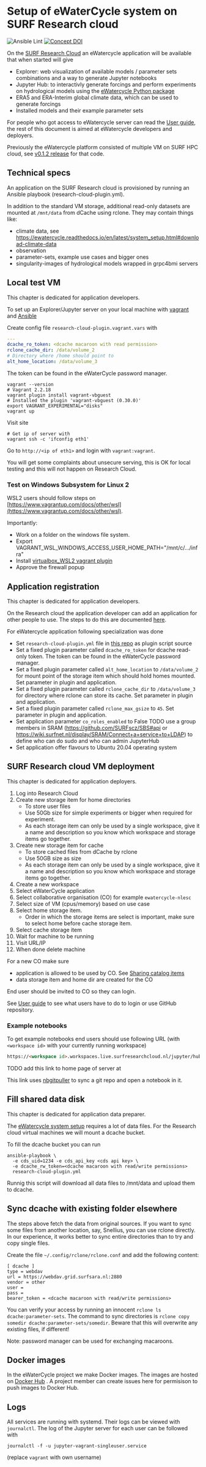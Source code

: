 # Setup of eWaterCycle system on SURF Research cloud

![Ansible Lint](https://github.com/eWaterCycle/infra/workflows/Ansible%20Lint/badge.svg)
[![Concept DOI](https://zenodo.org/badge/DOI/10.5281/zenodo.1462548.svg)](https://doi.org/10.5281/zenodo.1462548)

On the [SURF Research Cloud](https://servicedesk.surfsara.nl/wiki/display/WIKI/Research+Cloud+Documentation) an eWatercycle application will be available that when started will give

* Explorer: web visualization of available models / parameter sets combinations and a way to generate Jupyter notebooks
* Jupyter Hub: to interactivly generate forcings and perform experiments on hydrological models using the [eWatercycle Python package](https://ewatercycle.readthedocs.io/)
* ERA5 and ERA-Interim global climate data, which can be used to generate forcings
* Installed models and their example parameter sets

For people who got access to eWatercycle server can read the [User guide](USER.md), the rest of this document is aimed at eWatercycle developers and deployers.

Previously the eWatercycle platform consisted of multiple VM on SURF HPC cloud, see [v0.1.2 release](https://github.com/eWaterCycle/infra/releases/tag/v0.1.2) for that code.

## Technical specs

An application on the SURF Research cloud is provisioned by running an Ansible playbook (research-cloud-plugin.yml).

In addition to the standard VM storage, additional read-only datasets are mounted at `/mnt/data` from dCache using rclone. They may contain things like:

* climate data, see <https://ewatercycle.readthedocs.io/en/latest/system_setup.html#download-climate-data>
* observation
* parameter-sets, example use cases and bigger ones
* singularity-images of hydrological models wrapped in grpc4bmi servers

## Local test VM

This chapter is dedicated for application developers.

To set up an Explorer/Jupyter server on your local machine with [vagrant](https://vagrantup.com) and
 [Ansible](https://docs.ansible.com/ansible/latest/index.html)

Create config file `research-cloud-plugin.vagrant.vars` with

```yaml
---
dcache_ro_token: <dcache macaroon with read permission>
rclone_cache_dir: /data/volume_2
# Directory where /home should point to
alt_home_location: /data/volume_3
```

The token can be found in the eWaterCycle password manager.

```shell
vagrant --version
# Vagrant 2.2.18
vagrant plugin install vagrant-vbguest
# Installed the plugin 'vagrant-vbguest (0.30.0)'
export VAGRANT_EXPERIMENTAL="disks"
vagrant up
```

Visit site

```shell
# Get ip of server with
vagrant ssh -c 'ifconfig eth1'
```

Go to `http://<ip of eth1>` and login with `vagrant:vagrant`.

You will get some complaints about unsecure serving, this is OK for local testing and this will not happen on Research Cloud.

### Test on Windows Subsystem for Linux 2

WSL2 users should follow steps on [https://www.vagrantup.com/docs/other/wsl](https://www.vagrantup.com/docs/other/wsl).

Importantly:

* Work on a folder on the windows file system.
* Export VAGRANT_WSL_WINDOWS_ACCESS_USER_HOME_PATH="/mnt/c/.../infra"
* Install [virtualbox_WSL2 vagrant plugin](https://github.com/Karandash8/virtualbox_WSL2)
* Approve the firewall popup

## Application registration

This chapter is dedicated for application developers.

On the Research cloud the application developer can add an application for other people to use.
The steps to do this are documented [here](https://servicedesk.surfsara.nl/wiki/display/WIKI/Create+your+own+applications).

For eWatercycle application following specialization was done

* Set `research-cloud-plugin.yml` file in [this repo](https://github.com/eWaterCycle/infra) as plugin script source
* Set a fixed plugin parameter called `dcache_ro_token` for dcache read-only token. The token can be found in the eWaterCycle password manager.
* Set a fixed plugin parameter called `alt_home_location` to `/data/volume_2` for mount point of the storage item which should hold homes
mounted. Set parameter in plugin and application.
* Set a fixed plugin parameter called `rclone_cache_dir` to `/data/volume_3` for directory where rclone can store its cache. Set parameter in plugin and application.
* Set a fixed plugin parameter called `rclone_max_gsize` to `45`. Set parameter in plugin and application.
* Set application parameter `co_roles_enabled` to False
    TODO use a group members in SRAM (https://github.com/SURFscz/SBS#api or https://wiki.surfnet.nl/display/SRAM/Connect+a+service+to+LDAP) to define who can do sudo and who can admin JupyterHub
* Set application offer flavours to Ubuntu 20.04 operating system

## SURF Research cloud VM deployment

This chapter is dedicated for application deployers.

1. Log into Research Cloud
1. Create new storage item for home directories
    * To store user files
    * Use 50Gb size for simple experiments or bigger when required for experiment.
    * As each storage item can only be used by a single workspace, give it a name and description so you know which workspace and storage items go together.
1. Create new storage item for cache
    * To store cached files from dCache by rclone
    * Use 50GB size as size
    * As each storage item can only be used by a single workspace, give it a name and description so you know which workspace and storage items go together.
1. Create a new workspace
1. Select eWaterCycle application
1. Select collaborative organisation (CO) for example `ewatercycle-nlesc`
1. Select size of VM (cpus/memory) based on use case
1. Select home storage item.
    * Order in which the storage items are select is important, make sure to select home before cache storage item.
1. Select cache storage item
1. Wait for machine to be running
1. Visit URL/IP
1. When done delete machine

For a new CO make sure

* application is allowed to be used by CO. See [Sharing catalog items](https://servicedesk.surfsara.nl/wiki/display/WIKI/Sharing+catalog+items)
* data storage item and home dir are created for the CO

End user should be invited to CO so they can login.

See [User guide](USER.md) to see what users have to do to login or use GitHub repository.

### Example notebooks

To get example notebooks end users should use following URL (with `<workspace id>` with your currently running workspace)

```html
https://<workspace id>.workspaces.live.surfresearchcloud.nl/jupyter/hub/user-redirect/git-pull?repo=https%3A%2F%2Fgithub.com%2FeWaterCycle%2Fewatercycle&urlpath=lab%2Ftree%2Fewatercycle%2Fdocs%2Fexamples%2FMarrmotM01.ipynb&branch=main
```

TODO add this link to home page of server at

This link uses [nbgitpuller](https://jupyterhub.github.io/nbgitpuller/) to sync a git repo and open a notebook in it.

## Fill shared data disk

This chapter is dedicated for application data preparer.

The [eWatercycle system setup](https://ewatercycle.readthedocs.io/en/latest/system_setup.html) requires a lot of data files.
For the Research cloud virtual machines we will mount a dcache bucket.

To fill the dcache bucket you can run

```shell
ansible-playbook \
  -e cds_uid=1234 -e cds_api_key <cds api key> \
  -e dcache_rw_token=<dcache macaroon with read/write permissions>
  research-cloud-plugin.yml
```

Runnig this script will download all data files to /mnt/data and upload them to dcache.

## Sync dcache with existing folder elsewhere

The steps above fetch the data from original sources. If you want to sync some files from 
another location, say, Snellius, you can use rclone directly. In our experience, it works
better to sync entire directories than to try and copy single files.

Create the file `~/.config/rclone/rclone.conf` and add the following content:

```
[ dcache ]
type = webdav
url = https://webdav.grid.surfsara.nl:2880
vendor = other
user =
pass =
bearer_token = <dcache macaroon with read/write permissions>
```

You can verify your access by running an innocent `rclone ls  dcache:parameter-sets`. 
The command to sync directories is `rclone copy somedir dcache:parameter-sets/somedir`.
Beware that this will overwrite any existing files, if different!

Note: password manager can be used for exchanging macaroons.

## Docker images

In the eWaterCycle project we make Docker images. The images are hosted on [Docker Hub](https://hub.docker.com/u/ewatercycle) . A project member can create issues here for permisison to push images to Docker Hub.

## Logs

All services are running with systemd. Their logs can be viewed with `journalctl`.
The log of the Jupyter server for each user can be followed with

```shell
journalctl -f -u jupyter-vagrant-singleuser.service
```

(replace `vagrant` with own username)
